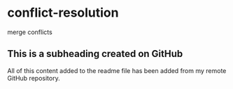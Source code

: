 # conflict-resolution
merge conflicts

## This is a subheading created on GitHub

All of this content added to the readme file has been added from my remote GitHub repository.
